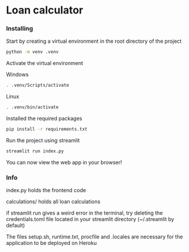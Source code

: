 # Loan calculator



### Installing

Start by creating a virtual environment in the root directory of the project

```bash
python -m venv .venv
```

Activate the virtual environment

Windows
```bash
. .venv/Scripts/activate
```
Linux
```bash
. .venv/bin/activate
```

Installed the required packages
```bash
pip install -r requirements.txt
```

Run the project using streamlit
```bash
streamlit run index.py
```

You can now view the web app in your browser!

### Info
index.py holds the frontend code

calculations/ holds all loan calculations

if streamlit run gives a weird error in the terminal, try deleting the credentials.toml file located in your streamlit directory (~/.streamlit by default)

The files setup.sh, runtime.txt, procfile and .locales are necessary for the application to be deployed on Heroku